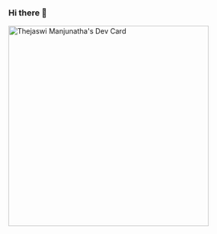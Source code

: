 ### Hi there 👋

<!--
**thejaswimanju/thejaswimanju** is a ✨ _special_ ✨ repository because its `README.md` (this file) appears on your GitHub profile.

Here are some ideas to get you started:

- 🔭 I’m currently working on ...
- 🌱 I’m currently learning ...
- 👯 I’m looking to collaborate on ...
- 🤔 I’m looking for help with ...
- 💬 Ask me about ...
- 📫 How to reach me: ...
- 😄 Pronouns: ...
- ⚡ Fun fact: ...
-->

<a href="https://app.daily.dev/thejaswimanjunatha"><img src="https://api.daily.dev/devcards/6e56b7cde32448bfac644bdbc850d22f.png?r=hrx" width="400" alt="Thejaswi Manjunatha's Dev Card"/></a>
